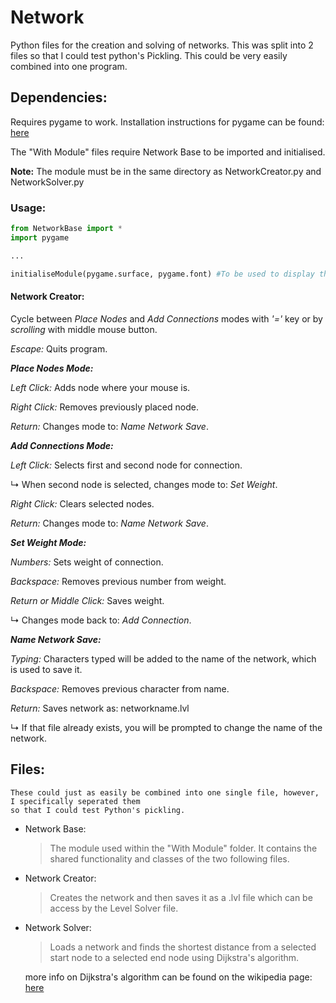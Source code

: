 # Network

Python files for the creation and solving of networks.
This was split into 2 files so that I could test python's Pickling. This could be very easily combined into one program.

## Dependencies:

  Requires pygame to work. Installation instructions for pygame can be found: [here](https://www.pygame.org/wiki/GettingStarted)
  
  The "With Module" files require Network Base to be imported and initialised.
  
  **Note:** The module must be in the same directory as NetworkCreator.py and NetworkSolver.py
  
  ### Usage:
  
  ```python
  from NetworkBase import *
  import pygame
  
  ...
  
  initialiseModule(pygame.surface, pygame.font) #To be used to display the nodes and connections.
  ```
  
  #### Network Creator:
  
  Cycle between *Place Nodes* and *Add Connections* modes with *'='* key or by *scrolling* with middle mouse button.
  
  *Escape:* Quits program.
  
  ***Place Nodes Mode:***
  
  *Left Click:* Adds node where your mouse is.
  
  *Right Click:* Removes previously placed node.
  
  *Return:* Changes mode to: *Name Network Save*.
  
  ***Add Connections Mode:***
  
  *Left Click:* Selects first and second node for connection.
  
  ↳ When second node is selected, changes mode to: *Set Weight*.
  
  *Right Click:* Clears selected nodes. 
  
  *Return:* Changes mode to: *Name Network Save*.
  
  ***Set Weight Mode:***
  
  *Numbers:* Sets weight of connection.
  
  *Backspace:* Removes previous number from weight.
  
  *Return or Middle Click:* Saves weight.
  
  ↳ Changes mode back to: *Add Connection*.
  
  ***Name Network Save:*** 
  
  *Typing:* Characters typed will be added to the name of the network, which is used to save it.
  
  *Backspace:* Removes previous character from name.
  
  *Return:* Saves network as: networkname.lvl
  
  ↳ If that file already exists, you will be prompted to change the name of the network.
  
  
  
  
  
  
  
  
  

## Files: 

    These could just as easily be combined into one single file, however, I specifically seperated them 
    so that I could test Python's pickling.
    
  - Network Base:
    
    >The module used within the "With Module" folder. It contains the shared functionality and classes of the two following files.
    
  - Network Creator: 
  
    >Creates the network and then saves it as a .lvl file which
    can be access by the Level Solver file.
   
  - Network Solver:
    
    >Loads a network and finds the shortest distance from a selected start node to 
    a selected end node using Dijkstra's algorithm.
    
    more info on Dijkstra's algorithm can be found on the wikipedia page: [here](https://en.wikipedia.org/wiki/Dijkstra%27s_algorithm)
    
    
    
    
